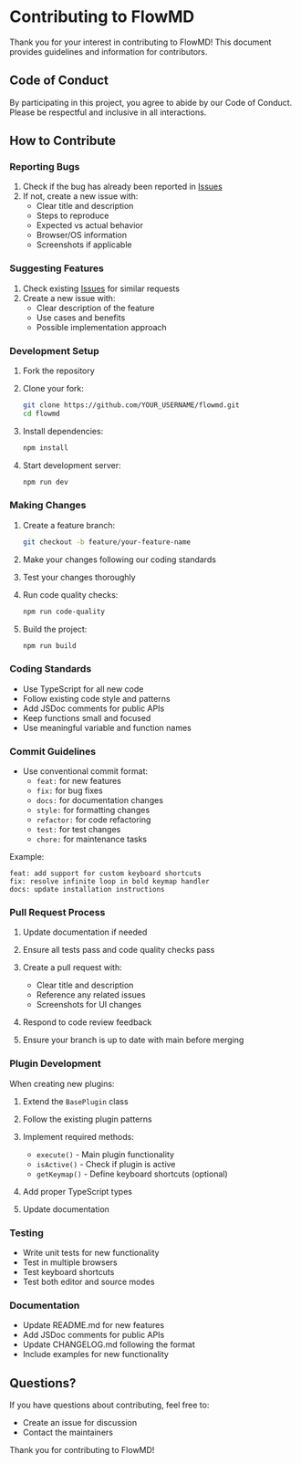 # Contributing to FlowMD

Thank you for your interest in contributing to FlowMD! This document provides guidelines and information for contributors.

## Code of Conduct

By participating in this project, you agree to abide by our Code of Conduct. Please be respectful and inclusive in all interactions.

## How to Contribute

### Reporting Bugs

1. Check if the bug has already been reported in [Issues](https://github.com/YOUR_USERNAME/flowmd/issues)
2. If not, create a new issue with:
   - Clear title and description
   - Steps to reproduce
   - Expected vs actual behavior
   - Browser/OS information
   - Screenshots if applicable

### Suggesting Features

1. Check existing [Issues](https://github.com/YOUR_USERNAME/flowmd/issues) for similar requests
2. Create a new issue with:
   - Clear description of the feature
   - Use cases and benefits
   - Possible implementation approach

### Development Setup

1. Fork the repository
2. Clone your fork:
   ```bash
   git clone https://github.com/YOUR_USERNAME/flowmd.git
   cd flowmd
   ```

3. Install dependencies:
   ```bash
   npm install
   ```

4. Start development server:
   ```bash
   npm run dev
   ```

### Making Changes

1. Create a feature branch:
   ```bash
   git checkout -b feature/your-feature-name
   ```

2. Make your changes following our coding standards
3. Test your changes thoroughly
4. Run code quality checks:
   ```bash
   npm run code-quality
   ```

5. Build the project:
   ```bash
   npm run build
   ```

### Coding Standards

- Use TypeScript for all new code
- Follow existing code style and patterns
- Add JSDoc comments for public APIs
- Keep functions small and focused
- Use meaningful variable and function names

### Commit Guidelines

- Use conventional commit format:
  - `feat:` for new features
  - `fix:` for bug fixes
  - `docs:` for documentation changes
  - `style:` for formatting changes
  - `refactor:` for code refactoring
  - `test:` for test changes
  - `chore:` for maintenance tasks

Example:
```
feat: add support for custom keyboard shortcuts
fix: resolve infinite loop in bold keymap handler
docs: update installation instructions
```

### Pull Request Process

1. Update documentation if needed
2. Ensure all tests pass and code quality checks pass
3. Create a pull request with:
   - Clear title and description
   - Reference any related issues
   - Screenshots for UI changes

4. Respond to code review feedback
5. Ensure your branch is up to date with main before merging

### Plugin Development

When creating new plugins:

1. Extend the `BasePlugin` class
2. Follow the existing plugin patterns
3. Implement required methods:
   - `execute()` - Main plugin functionality
   - `isActive()` - Check if plugin is active
   - `getKeymap()` - Define keyboard shortcuts (optional)

4. Add proper TypeScript types
5. Update documentation

### Testing

- Write unit tests for new functionality
- Test in multiple browsers
- Test keyboard shortcuts
- Test both editor and source modes

### Documentation

- Update README.md for new features
- Add JSDoc comments for public APIs
- Update CHANGELOG.md following the format
- Include examples for new functionality

## Questions?

If you have questions about contributing, feel free to:
- Create an issue for discussion
- Contact the maintainers

Thank you for contributing to FlowMD!
